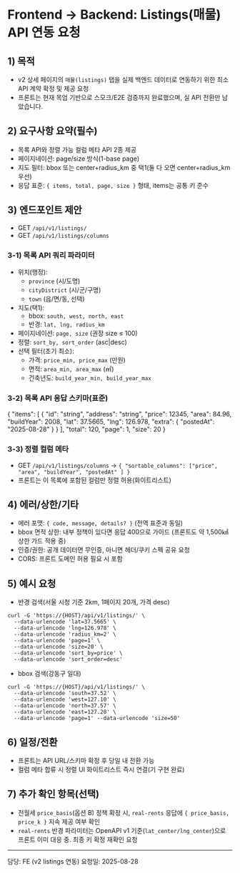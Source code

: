 # Frontend → Backend: Listings(매물) API 연동 요청

## 1) 목적

- v2 상세 페이지의 `매물(listings)` 탭을 실제 백엔드 데이터로 연동하기 위한 최소 API 계약 확정 및 제공 요청
- 프론트는 현재 목업 기반으로 스모크/E2E 검증까지 완료했으며, 실 API 전환만 남았습니다.

## 2) 요구사항 요약(필수)

- 목록 API와 정렬 가능 컬럼 메타 API 2종 제공
- 페이지네이션: page/size 방식(1-base page)
- 지도 필터: bbox 또는 center+radius_km 중 택1(둘 다 오면 center+radius_km 우선)
- 응답 표준: `{ items, total, page, size }` 형태, items는 공통 키 준수

## 3) 엔드포인트 제안

- GET `/api/v1/listings/`
- GET `/api/v1/listings/columns`

### 3-1) 목록 API 쿼리 파라미터

- 위치(행정):
  - `province` (시/도명)
  - `cityDistrict` (시/군/구명)
  - `town` (읍/면/동, 선택)
- 지도(택1):
  - bbox: `south, west, north, east`
  - 반경: `lat, lng, radius_km`
- 페이지네이션: `page, size` (권장 size ≤ 100)
- 정렬: `sort_by, sort_order` (asc|desc)
- 선택 필터(초기 최소):
  - 가격: `price_min, price_max` (만원)
  - 면적: `area_min, area_max` (㎡)
  - 건축년도: `build_year_min, build_year_max`

### 3-2) 목록 API 응답 스키마(표준)

{
"items": [
{
"id": "string",
"address": "string",
"price": 12345,
"area": 84.96,
"buildYear": 2008,
"lat": 37.5665,
"lng": 126.978,
"extra": { "postedAt": "2025-08-28" }
}
],
"total": 120,
"page": 1,
"size": 20
}

### 3-3) 정렬 컬럼 메타

- GET `/api/v1/listings/columns` → `{ "sortable_columns": ["price", "area", "buildYear", "postedAt" ] }`
- 프론트는 이 목록에 포함된 컬럼만 정렬 허용(화이트리스트)

## 4) 에러/상한/기타

- 에러 포맷: `{ code, message, details? }` (전역 표준과 동일)
- bbox 면적 상한: 내부 정책이 있다면 응답 400으로 가이드 (프론트도 약 1,500㎢ 상한 가드 적용 중)
- 인증/권한: 공개 데이터면 무인증, 아니면 헤더/쿠키 스펙 공유 요청
- CORS: 프론트 도메인 허용 필요 시 포함

## 5) 예시 요청

- 반경 검색(서울 시청 기준 2km, 1페이지 20개, 가격 desc)

```
curl -G 'https://{HOST}/api/v1/listings/' \
  --data-urlencode 'lat=37.5665' \
  --data-urlencode 'lng=126.978' \
  --data-urlencode 'radius_km=2' \
  --data-urlencode 'page=1' \
  --data-urlencode 'size=20' \
  --data-urlencode 'sort_by=price' \
  --data-urlencode 'sort_order=desc'
```

- bbox 검색(강동구 일대)

```
curl -G 'https://{HOST}/api/v1/listings/' \
  --data-urlencode 'south=37.52' \
  --data-urlencode 'west=127.10' \
  --data-urlencode 'north=37.57' \
  --data-urlencode 'east=127.20' \
  --data-urlencode 'page=1' --data-urlencode 'size=50'
```

## 6) 일정/전환

- 프론트는 API URL/스키마 확정 후 당일 내 전환 가능
- 컬럼 메타 합류 시 정렬 UI 화이트리스트 즉시 연결(기 구현 완료)

## 7) 추가 확인 항목(선택)

- 전월세 `price_basis`(옵션 B) 정책 확정 시, `real-rents` 응답에 `{ price_basis, price_k }` 지속 제공 여부 확인
- `real-rents` 반경 파라미터는 OpenAPI v1 기준(`lat_center/lng_center`)으로 프론트 이미 대응 중. 최종 키 확정 재확인 요청

---

담당: FE (v2 listings 연동)
요청일: 2025-08-28

